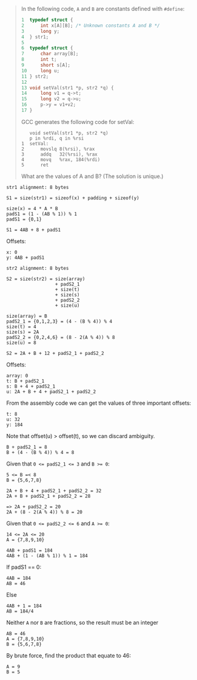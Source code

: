> In the following code, `A` and `B` are constants defined with `#define`:
> 
> ```C
> 1  typedef struct {
> 2      int x[A][B]; /* Unknown constants A and B */
> 3      long y;
> 4  } str1;
> 5
> 6  typedef struct {
> 7      char array[B];
> 8      int t;
> 9      short s[A];
> 10     long u;
> 11 } str2;
> 12
> 13 void setVal(str1 *p, str2 *q) {
> 14     long v1 = q->t;
> 15     long v2 = q->u;
> 16     p->y = v1+v2;
> 17 }
> ```
> 
> GCC generates the following code for setVal:
> 
> ```Assembly
>    void setVal(str1 *p, str2 *q)
>    p in %rdi, q in %rsi
> 1  setVal:
> 2      movslq 8(%rsi), %rax
> 3      addq   32(%rsi), %rax
> 4      movq   %rax, 184(%rdi)
> 5      ret
> ```
> 
> What are the values of A and B? (The solution is unique.)

```
str1 alignment: 8 bytes

S1 = size(str1) = sizeof(x) + padding + sizeof(y)

size(x) = 4 * A * B
padS1 = (1 - (AB % 1)) % 1
padS1 = {0,1}

S1 = 4AB + 8 + padS1
```
Offsets:
```
x: 0
y: 4AB + padS1
```

```
str2 alignment: 8 bytes

S2 = size(str2) = size(array)
                  + padS2_1
                  + size(t)
                  + size(s)
                  + padS2_2
                  + size(u)

size(array) = B
padS2_1 = {0,1,2,3} = (4 - (B % 4)) % 4
size(t) = 4
size(s) = 2A
padS2_2 = {0,2,4,6} = (8 - 2(A % 4)) % 8
size(u) = 8

S2 = 2A + B + 12 + padS2_1 + padS2_2
```
Offsets:
```
array: 0
t: B + padS2_1
s: B + 4 + padS2_1
u: 2A + B + 4 + padS2_1 + padS2_2
```

From the assembly code we can get the values of three important offsets:
```
t: 8
u: 32
y: 184
```
Note that offset(u) > offset(t), so we can discard ambiguity.

```
B + padS2_1 = 8
B + (4 - (B % 4)) % 4 = 8
```
Given that `0 <= padS2_1 <= 3` and `B >= 0`:
```
5 <= B =< 8
B = {5,6,7,8}
```

```
2A + B + 4 + padS2_1 + padS2_2 = 32
2A + B + padS2_1 + padS2_2 = 28

=> 2A + padS2_2 = 20
2A + (8 - 2(A % 4)) % 8 = 20
```
Given that `0 <= padS2_2 <= 6` and `A >= 0`:
```
14 <= 2A <= 20
A = {7,8,9,10}
```

```
4AB + padS1 = 184
4AB + (1 - (AB % 1)) % 1 = 184
```
If padS1 == 0:
```
4AB = 184
AB = 46
```
Else
```
4AB + 1 = 184
AB = 184/4
```
Neither `A` nor `B` are fractions, so the result must be an integer
```
AB = 46
A = {7,8,9,10}
B = {5,6,7,8}
```
By brute force, find the product that equate to 46:
```
A = 9
B = 5
```
